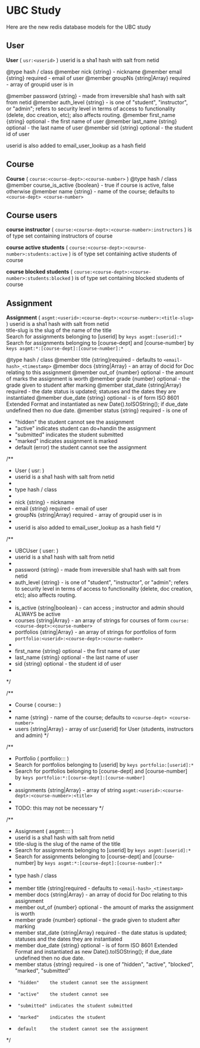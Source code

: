 # UBC Study

Here are the new redis database models for the UBC study

## User

**User** ( `usr:<userid>` )
userid is a sha1 hash with salt from netid

@type    hash / class
@member nick     {string} - nickname
@member email    {string} required - email of user
@member groupNs  {string|Array<string>} required - array of groupid user is in

@member password   {string} - made from irreversible sha1 hash with salt from netid
@member auth_level {string} - is one of "student", "instructor", or "admin"; refers to security level in terms of access to functionality (delete, doc creation, etc); also affects routing.
@member first_name {string} optional - the first name of user
@member last_name  {string} optional - the last name of user
@member sid        {string} optional - the student id of user

userid is also added to email_user_lookup as a hash field

## Course

**Course** ( `course:<course-dept>:<course-number>` )
@type hash / class
@member course_is_active {boolean} - true if course is active, false otherwise
@member name  {string} - name of the course; defaults to `<course-dept> <course-number>`

## Course users

**course instructor** ( `course:<course-dept>:<course-number>:instructors` ) is of type set containing instructors of course

**course active students** ( `course:<course-dept>:<course-number>:students:active` ) is of type set containing active students of course

**course blocked students** ( `course:<course-dept>:<course-number>:students:blocked` ) is of type set containing blocked students of course

## Assignment

**Assignment** ( `asgmt:<userid>:<course-dept>:<course-number>:<title-slug>` )
userid      is a sha1 hash with salt from netid  
title-slug  is the slug of the name of the title  
Search for assignments belonging to [userid] by `keys asgmt:[userid]:*`  
Search for assignments belonging to [course-dept] and [course-number] by `keys asgmt:*:[course-dept]:[course-number]:*`  

@type    hash / class 
@member title     {string}required - defaults to `<email-hash>_<timestamp>` 
@member docs      {string|Array<string>} - an array of docid for Doc relating to this assignment 
@member out_of    {number} optional - the amount of marks the assignment is worth 
@member grade     {number} optional - the grade given to student after marking 
@member stat_date {string|Array<string>} required - the date status is updated; statuses and the dates they are instantiated 
@member due_date  {string} optional - is of form ISO 8601 Extended Format and instantiated as new Date().toISOString(); if due_date undefined then no due date. 
@member status   {string} required - is one of 
 -   "hidden"    the student cannot see the assignment 
 -   "active"    indicates student can do+handin the assignment 
 -   "submitted" indicates the student submitted 
 -   "marked"    indicates assignment is marked 
 -   default     (error) the student cannot see the assignment

 /**
  * User ( usr:<userid> )
  * userid is a sha1 hash with salt from netid
  *
  * type    hash / class
  *
  * nick     {string} - nickname
  * email    {string} required - email of user
  * groupNs  {string|Array<string>} required - array of groupid user is in
  *
  * userid is also added to email_user_lookup as a hash field
  */

 /**
  * UBCUser ( user:<userid> )
  * userid is a sha1 hash with salt from netid
  *
  * password   {string} - made from irreversible sha1 hash with salt from netid
  * auth_level {string} - is one of "student", "instructor", or "admin"; refers to security level in terms of access to functionality (delete, doc creation, etc); also affects routing.
  *
  * is_active   {string|boolean} - can access ; instructor and admin should ALWAYS be active
  * courses    {string|Array<string>} - an array of strings for courses of form `course:<course-dept>:<course-number>`
  * portfolios {string|Array<string>} - an array of strings for portfolios of form `portfolio:<userid>:<course-dept>:<course-number>`
  *
  * first_name {string} optional - the first name of user
  * last_name  {string} optional - the last name of user
  * sid        {string} optional - the student id of user
  *
  */

 /**
  * Course ( course:<course-dept>:<course-number> )
  *
  * name  {string} - name of the course; defaults to `<course-dept> <course-number>`
  * users {string|Array<string>} - array of usr:[userid] for User (students, instructors and admin)
  */

 /**
  * Portfolio ( portfolio:<userid>:<course-dept>:<course-number> )
  * Search for portfolios belonging to [userid] by `keys portfolio:[userid]:*`
  * Search for portfolios belonging to [course-dept] and [course-number] by `keys portfolio:*:[course-dept]:[course-number]`
  *
  * assignments {string|Array<string>} - array of string `asgmt:<userid>:<course-dept>:<course-number>:<title>`
  *
  * TODO: this may not be necessary
  */

 /**
  * Assignment ( asgmt:<userid>:<course-dept>:<course-number>:<title-slug> )
  * userid      is a sha1 hash with salt from netid
  * title-slug  is the slug of the name of the title
  * Search for assignments belonging to [userid] by `keys asgmt:[userid]:*`
  * Search for assignments belonging to [course-dept] and [course-number] by `keys asgmt:*:[course-dept]:[course-number]:*`
  *
  * type    hash / class
  *
  * member title     {string}required - defaults to `<email-hash>_<timestamp>`
  * member docs      {string|Array<string>} - an array of docid for Doc relating to this assignment
  * member out_of    {number} optional - the amount of marks the assignment is worth
  * member grade     {number} optional - the grade given to student after marking
  * member stat_date {string|Array<string>} required - the date status is updated; statuses and the dates they are instantiated
  * member due_date  {string} optional - is of form ISO 8601 Extended Format and instantiated as new Date().toISOString(); if due_date undefined then no due date.
  * member status   {string} required - is one of "hidden", "active", "blocked", "marked", "submitted"
  *      "hidden"    the student cannot see the assignment
  *      "active"    the student cannot see
  *      "submitted" indicates the student submitted
  *      "marked"    indicates the student
  *      default     the student cannot see the assignment
  */